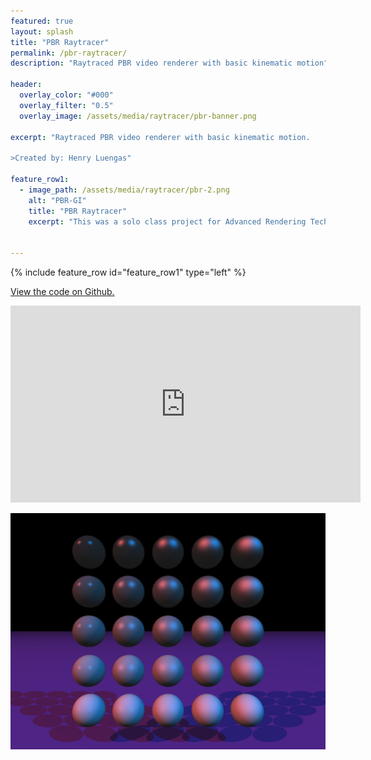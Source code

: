 ```yaml
---
featured: true
layout: splash
title: "PBR Raytracer"
permalink: /pbr-raytracer/
description: "Raytraced PBR video renderer with basic kinematic motion"

header:
  overlay_color: "#000"
  overlay_filter: "0.5"
  overlay_image: /assets/media/raytracer/pbr-banner.png

excerpt: "Raytraced PBR video renderer with basic kinematic motion.

>Created by: Henry Luengas"

feature_row1:
  - image_path: /assets/media/raytracer/pbr-2.png
    alt: "PBR-GI"
    title: "PBR Raytracer"
    excerpt: "This was a solo class project for Advanced Rendering Techniques. In this class I built a raytracing image renderer. It parses as input a subset of the POV-Ray scene description language and renders the scene. The rendering equation uses a Cook-Torrance BDRF and accounts for reflection, refraction, occulsive shading, Fresnel's law, and Beer's law. Planes, triangles, spheres, and boxes are all suppported and can use matrix transformations. Multiple lights are supported and a spatial data structure is used to cut down on ray-object intersection checks. Global Illumination is achieved through Monte-Carlo samlpling and the renderer supports super sampling anti-aliasing. Finally gravity is implemented into the scene along with sphere-plane collision physics, to render multilple successive frames. The frames are passed to FFmpeg to be compressed into an output video. Each frame is rendered using CPU multiprocessing for a modest speedup." 


---
```


{% include feature_row id="feature_row1" type="left" %}

<a href="https://github.com/HBot106/simple-pbr-raytracer" class="btn btn--primary btn--x-large">View the code on Github.</a>

<iframe width="560" height="315" src="https://www.youtube.com/embed/g28PMC0zV9s" frameborder="0" allow="accelerometer; autoplay; encrypted-media; gyroscope; picture-in-picture" allowfullscreen></iframe>

![pbr1](/assets/media/raytracer/pbr-1.png)

